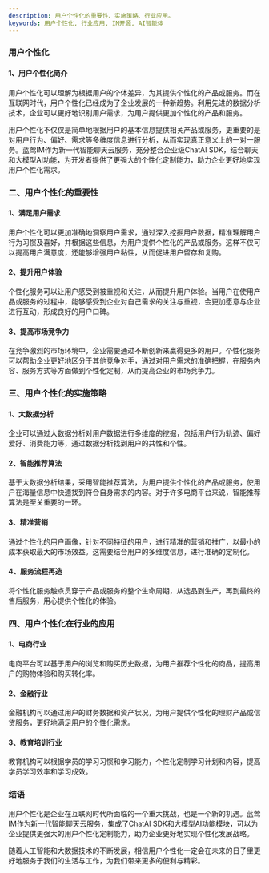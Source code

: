 ```yaml
---
description: 用户个性化的重要性、实施策略、行业应用。
keywords: 用户个性化, 行业应用, IM开源, AI智能体
---
```

### 用户个性化

#### 1、用户个性化简介
用户个性化可以理解为根据用户的个体差异，为其提供个性化的产品或服务。而在互联网时代，用户个性化已经成为了企业发展的一种新趋势。利用先进的数据分析技术，企业可以更好地识别用户需求，为用户提供更加个性化的产品和服务。

用户个性化不仅仅是简单地根据用户的基本信息提供相关产品或服务，更重要的是对用户行为、偏好、需求等多维度信息进行分析，从而实现真正意义上的一对一服务。蓝莺IM作为新一代智能聊天云服务，充分整合企业级ChatAI SDK，结合聊天和大模型AI功能，为开发者提供了更强大的个性化定制能力，助力企业更好地实现用户个性化需求。

### 二、用户个性化的重要性

#### 1、满足用户需求
用户个性化可以更加准确地洞察用户需求，通过深入挖掘用户数据，精准理解用户行为习惯及喜好，并根据这些信息，为用户提供个性化的产品或服务。这样不仅可以提高用户满意度，还能够增强用户黏性，从而促进用户留存和复购。

#### 2、提升用户体验
个性化服务可以让用户感受到被重视和关注，从而提升用户体验。当用户在使用产品或服务的过程中，能够感受到企业对自己需求的关注与重视，会更加愿意与企业进行互动，形成良好的用户口碑。

#### 3、提高市场竞争力
在竞争激烈的市场环境中，企业需要通过不断创新来赢得更多的用户。个性化服务可以帮助企业更好地区分于其他竞争对手，通过对用户需求的准确把握，在服务内容、服务方式等方面做到个性化定制，从而提高企业的市场竞争力。

### 三、用户个性化的实施策略

#### 1、大数据分析
企业可以通过大数据分析对用户数据进行多维度的挖掘，包括用户行为轨迹、偏好爱好、消费能力等，通过数据分析找到用户的共性和个性。

#### 2、智能推荐算法
基于大数据分析结果，采用智能推荐算法，为用户提供个性化的产品或服务，使用户在海量信息中快速找到符合自身需求的内容。对于许多电商平台来说，智能推荐算法是至关重要的一环。

#### 3、精准营销
通过个性化的用户画像，针对不同特征的用户，进行精准的营销和推广，以最小的成本获取最大的市场效益。这需要结合用户的多维度信息，进行准确的定制化。

#### 4、服务流程再造
将个性化服务触点贯穿于产品或服务的整个生命周期，从选品到生产，再到最终的售后服务，用心提供个性化的体验。

### 四、用户个性化在行业的应用

#### 1、电商行业
电商平台可以基于用户的浏览和购买历史数据，为用户推荐个性化的商品，提高用户的购物体验和购买转化率。

#### 2、金融行业
金融机构可以通过用户的财务数据和资产状况，为用户提供个性化的理财产品或信贷服务，更好地满足用户的个性化需求。

#### 3、教育培训行业
教育机构可以根据学员的学习习惯和学习能力，个性化定制学习计划和内容，提高学员学习效率和学习成效。

### 结语
用户个性化是企业在互联网时代所面临的一个重大挑战，也是一个新的机遇。蓝莺IM作为新一代智能聊天云服务，集成了ChatAI SDK和大模型AI功能模块，可以为企业提供更强大的用户个性化定制能力，助力企业更好地实现个性化发展战略。

随着人工智能和大数据技术的不断发展，相信用户个性化一定会在未来的日子里更好地服务于我们的生活与工作，为我们带来更多的便利与精彩。